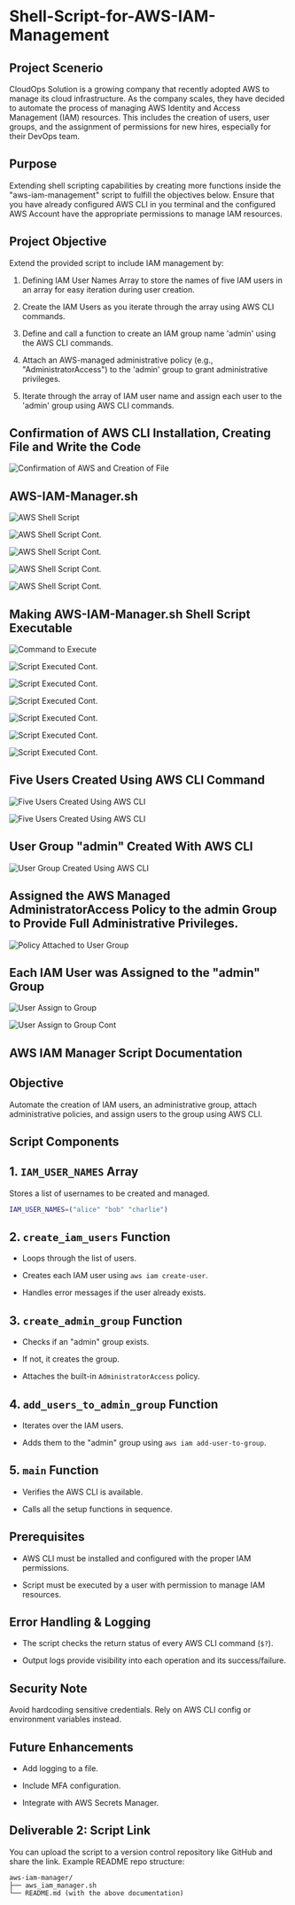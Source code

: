 # Shell-Script-for-AWS-IAM-Management 

## Project Scenerio
CloudOps Solution is a growing company that recently adopted AWS to manage its cloud infrastructure. As the company scales, they have decided to automate the process of managing AWS Identity and Access Management (IAM) resources. This includes the creation of users, user groups, and the assignment of permissions for new hires, especially for their DevOps team. 

## Purpose 

Extending shell scripting capabilities by creating more functions inside the "aws-iam-management" script to fulfill the objectives below. Ensure that you have already configured AWS CLI in you terminal and the configured AWS Account have the appropriate permissions to manage IAM resources. 

## Project Objective 

Extend the provided script to include IAM management by:

1. Defining IAM User Names Array to store the names of five IAM users in an array for easy iteration during user creation.

2. Create the IAM Users as you iterate through the array using AWS CLI commands.

3. Define and call a function to create an IAM group name 'admin' using the AWS CLI commands.

4. Attach an AWS-managed administrative policy (e.g., "AdministratorAccess") to the 'admin' group to grant administrative privileges.

5. Iterate through the array of IAM user name and assign each user to the 'admin' group using AWS CLI commands. 

## Confirmation of AWS CLI Installation, Creating File and Write the Code 

![Confirmation of AWS and Creation of File](./Img/01.%20Confirmation%20of%20AWS%20CLI%20and%20File%20Creation.png) 

## AWS-IAM-Manager.sh 

![AWS Shell Script](./Img/02.%20AWS%20Shell%20Script.png)

![AWS Shell Script Cont.](./Img/03.%20AWS%20Shell%20Script%20Cont.png) 

![AWS Shell Script Cont.](./Img/04.%20AWS%20Shell%20Script%20Cont..png) 

![AWS Shell Script Cont.](./Img/05.%20AWS%20Shell%20Script%20Cont.png) 

![AWS Shell Script Cont.](./Img/06.%20AWS%20Shell%20Script%20Cont..png)

## Making AWS-IAM-Manager.sh Shell Script Executable 

![Command to Execute](./Img/07.%20Command%20to%20Execute%20Script.png) 

![Script Executed Cont.](./Img/08.%20Script%20Executed.png)

![Script Executed Cont.](./Img/09.%20Script.Executed%20Cont.png) 

![Script Executed Cont.](./Img/10.%20Script%20Executed%20Cont..png) 

![Script Executed Cont.](./Img/11.%20Script%20Executed%20Cont..png) 

![Script Executed Cont.](./Img/11.%20Script%20Executed%20Cont..png) 

![Script Executed Cont.](./Img/12.%20Script%20Executed%20Cont..png) 

## Five Users Created Using AWS CLI Command  

![Five Users Created Using AWS CLI](./Img/13.%20Five%20Users%20Created%20Using%20AWS%20CLI.png) 

![Five Users Created Using AWS CLI](./Img/14.%20Five%20Users%20Created%20Using%20AWS%20CLI%20Cont..png) 

## User Group "admin" Created With AWS CLI

![User Group Created Using AWS CLI](./Img/15.%20User%20Group%20Created%20Using%20AWS%20CLI.png) 

## Assigned the AWS Managed AdministratorAccess Policy to the admin Group to Provide Full Administrative Privileges.

![Policy Attached to User Group](./Img/16.%20Policy%20Attached%20to%20User%20Group.png) 

## Each IAM User was Assigned to the "admin" Group 

![User Assign to Group](./Img/17.%20User%20Assign%20to%20Group.png) 

![User Assign to Group Cont](./Img/18.%20User%20Assign%20to%20Group%20Cont..png)

## AWS IAM Manager Script Documentation

## Objective

Automate the creation of IAM users, an administrative group, attach administrative policies, and assign users to the group using AWS CLI.

## Script Components

## 1. `IAM_USER_NAMES` Array

Stores a list of usernames to be created and managed.

```bash
IAM_USER_NAMES=("alice" "bob" "charlie")
```

## 2. `create_iam_users` Function

- Loops through the list of users.

- Creates each IAM user using `aws iam create-user`.

- Handles error messages if the user already exists.

## 3. `create_admin_group` Function

- Checks if an "admin" group exists.

- If not, it creates the group.

- Attaches the built-in `AdministratorAccess` policy.

## 4. `add_users_to_admin_group` Function

- Iterates over the IAM users.

- Adds them to the "admin" group using `aws iam add-user-to-group`.

## 5. `main` Function

- Verifies the AWS CLI is available.

- Calls all the setup functions in sequence.

## Prerequisites

- AWS CLI must be installed and configured with the proper IAM permissions.

- Script must be executed by a user with permission to manage IAM resources.

## Error Handling & Logging

- The script checks the return status of every AWS CLI command (`$?`).

- Output logs provide visibility into each operation and its success/failure.

## Security Note

Avoid hardcoding sensitive credentials. Rely on AWS CLI config or environment variables instead.

## Future Enhancements

- Add logging to a file.

- Include MFA configuration.

- Integrate with AWS Secrets Manager.

## Deliverable 2: Script Link

You can upload the script to a version control repository like GitHub and share the link. Example README repo structure:

```
aws-iam-manager/
├── aws_iam_manager.sh
└── README.md (with the above documentation)
```
